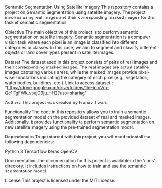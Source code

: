 Semantic Segmentation Using Satellite Imagery
This repository contains a project on Semantic Segmentation using satellite imagery. The project involves using real images and their corresponding masked images for the task of semantic segmentation.

Objective
The main objective of this project is to perform semantic segmentation on satellite imagery. Semantic segmentation is a computer vision task where each pixel in an image is classified into different categories or classes. In this case, we aim to segment and classify different objects or land cover types present in satellite images.

Dataset
The dataset used in this project consists of pairs of real images and their corresponding masked images. The real images are actual satellite images capturing various areas, while the masked images provide pixel-wise annotations indicating the category of each pixel (e.g., vegetation, water bodies, buildings, etc.).
Link to access dataset : "https://drive.google.com/drive/folders/15jFiofxVm-Qc1lTgFWk_vpejD9ju_HH2?usp=sharing"

Authors
This project was created by Pranav Tiwari.

Functionality
The code in this repository allows you to train a semantic segmentation model on the provided dataset of real and masked images. Additionally, it provides functionality to perform semantic segmentation on new satellite imagery using the pre-trained segmentation model.

Dependencies
To get started with this project, you will need to install the following dependencies:

Python 3
Tensorflow
Keras
OpenCV

Documentation
The documentation for this project is available in the 'docs' directory. It includes instructions on how to train and use the semantic segmentation model.

License
This project is licensed under the MIT License.